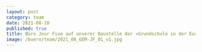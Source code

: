 ```yaml
---
layout: post
category: team
date: 2021-08-10
published: true
title: Büro Jour Fixe auf unserer Baustelle der »Grundschule in der Europacity« in Berlin im August 2021.
image: /buero/team/2021_08_GEM-JF_01_v1.jpg
---
```

